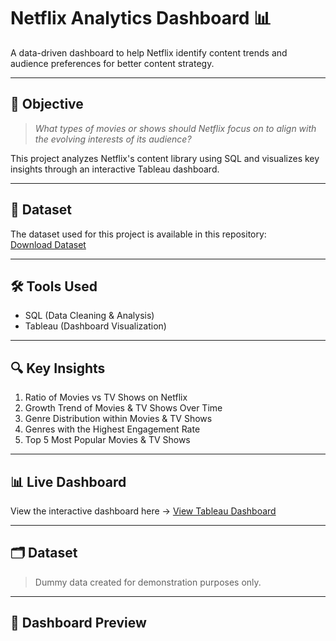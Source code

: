 # Netflix Analytics Dashboard 📊

A data-driven dashboard to help Netflix identify content trends and audience preferences for better content strategy.

---

## 🎯 Objective

> *What types of movies or shows should Netflix focus on to align with the evolving interests of its audience?*

This project analyzes Netflix's content library using SQL and visualizes key insights through an interactive Tableau dashboard.

---

## 📂 Dataset

The dataset used for this project is available in this repository:  
[Download Dataset](https://github.com/miacodes/netflix-analytics/raw/main/your-dataset-file.csv)

---

## 🛠 Tools Used

- SQL (Data Cleaning & Analysis)
- Tableau (Dashboard Visualization)

---

## 🔍 Key Insights

1. Ratio of Movies vs TV Shows on Netflix  
2. Growth Trend of Movies & TV Shows Over Time  
3. Genre Distribution within Movies & TV Shows  
4. Genres with the Highest Engagement Rate  
5. Top 5 Most Popular Movies & TV Shows  

---

## 📊 Live Dashboard

View the interactive dashboard here → [View Tableau Dashboard](https://public.tableau.com/miacodes/dashboard)

---

## 🗂 Dataset

> Dummy data created for demonstration purposes only.

---

## 📸 Dashboard Preview  

